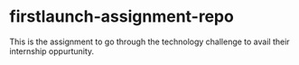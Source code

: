 # firstlaunch-assignment-repo
 This is the assignment to go through the technology challenge to avail their internship oppurtunity.
